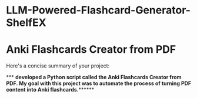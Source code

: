 ﻿# LLM-Powered-Flashcard-Generator-ShelfEX
# Anki Flashcards Creator from PDF


Here's a concise summary of your project:

*** **developed a Python script called the Anki Flashcards Creator from PDF. My goal with this project was to automate the process of turning PDF content into Anki flashcards.********
